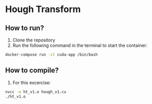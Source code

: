 # Hough Transform
## How to run?
1. Clone the repository
2. Run the following command in the terminal to start the container:
```bash
docker-compose run -it cuda-app /bin/bash
```

## How to compile?
1. For this excercise:
```bash
nvcc -o ht_v1.o hough_v1.cu
./ht_v1.o
```